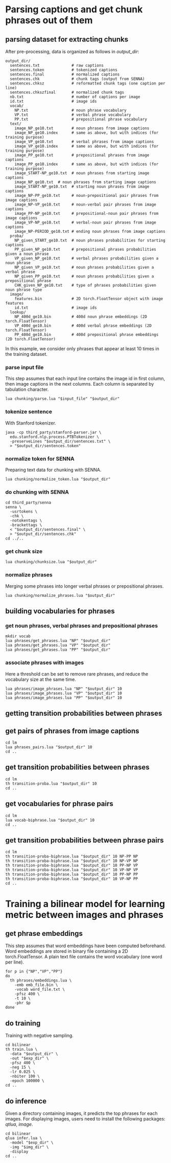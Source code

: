 # Parsing captions and get chunk phrases out of them

## parsing dataset for extracting chunks

After pre-processing, data is organized as follows in _output_dir_:
```
output_dir/
  sentences.txt              # raw captions
  sentences.token            # tokenized captions
  sentences.final            # normalized captions
  sentences.chk              # chunk tags (output from SENNA)
  sentences.chksz            # reformatted chunk tags (one caption per line)
  sentences.chkszfinal       # normalized chunk tags
  nb.txt                     # number of captions per image
  id.txt                     # image ids
  vocab/
    NP.txt                   # noun phrase vocabulary
    VP.txt                   # verbal phrase vocabulary
    PP.txt                   # prepositional phrase vocabulary
  text/
    image_NP_ge10.txt        # noun phrases from image captions
    image_NP_ge10.index      # same as above, but with indices (for training purpose)
    image_VP_ge10.txt        # verbal phrases from image captions
    image_VP_ge10.index      # same as above, but with indices (for training purpose)
    image_PP_ge10.txt        # prepositional phrases from image captions
    image_PP_ge10.index      # same as above, but with indices (for training purpose)
    image_START-NP_ge10.txt  # noun phrases from starting image captions
    image_NP_ge10.txt  # noun phrases from starting image captions
    image_START-NP_ge10.txt  # starting noun phrases from image captions
    image_NP-PP_ge10.txt     # noun-prepositional pair phrases from image captions
    image_NP-VP_ge10.txt     # noun-verbal pair phrases from image captions
    image_PP-NP_ge10.txt     # prepositional-noun pair phrases from image captions
    image_VP-NP_ge10.txt     # verbal-noun pair phrases from image captions
    image_NP-PERIOD_ge10.txt # ending noun phrases from image captions
  proba/
    NP_given_START_ge10.txt  # noun phrases probabilities for starting captions
    PP_given_NP_ge10.txt     # prepositional phrases probabilities given a noun phrase
    VP_given_NP_ge10.txt     # verbal phrases probabilities given a noun phrase
    NP_given_VP_ge10.txt     # noun phrases probabilities given a verbal phrase
    NP_given_PP_ge10.txt     # noun phrases probabilities given a prepositional phrase
    CHK_given_NP_ge10.txt    # type of phrases probabilities given noun phrase type
  image/
    features.bin             # 2D torch.FloatTensor object with image features
    id.txt                   # image ids
  lookup/
    NP_400d_ge10.bin         # 400d noun phrase embeddings (2D torch.FloatTensor)
    VP_400d_ge10.bin         # 400d verbal phrase embeddings (2D torch.FloatTensor)
    PP_400d_ge10.bin         # 400d prepositional phrase embeddings (2D torch.FloatTensor)
```
In this example, we consider only phrases that appear at least 10 times in the
training dataset.

### parse input file
This step assumes that each input line contains the image id in first column,
then image captions in the next columns. Each column is separated by tabulation
character.
```
lua chunking/parse.lua "$input_file" "$output_dir"
```

### tokenize sentence
With Stanford tokenizer.
```
java -cp third_party/stanford-parser.jar \
  edu.stanford.nlp.process.PTBTokenizer \
  -preserveLines "$output_dir/sentences.txt" \
  > "$output_dir/sentences.token"
```

### normalize token for SENNA
Preparing text data for chunking with SENNA.
```
lua chunking/normalize_token.lua "$output_dir"
```

### do chunking with SENNA
```
cd third_party/senna
senna \
  -usrtokens \
  -chk \
  -notokentags \
  -brackettags \
  < "$output_dir/sentences.final" \
  > "$output_dir/sentences.chk"
cd ../..
```

### get chunk size
```
lua chunking/chunksize.lua "$output_dir"
```

### normalize phrases
Merging some phrases into longer verbal phrases or prepositional phrases.
```
lua chunking/normalize_phrases.lua "$output_dir"
```

## building vocabularies for phrases

### get noun phrases, verbal phrases and prepositional phrases
```
mkdir vocab
lua phrases/get_phrases.lua "NP" "$output_dir"
lua phrases/get_phrases.lua "VP" "$output_dir"
lua phrases/get_phrases.lua "PP" "$output_dir"
```

### associate phrases with images
Here a threshold can be set to remove rare phrases, and reduce the vocabulary
size at the same time.
```
lua phrases/image_phrases.lua "NP" "$output_dir" 10
lua phrases/image_phrases.lua "VP" "$output_dir" 10
lua phrases/image_phrases.lua "PP" "$output_dir" 10
```


## getting transition probabilities between phrases

## get pairs of phrases from image captions
```
cd lm
lua phrases_pairs.lua "$output_dir" 10
cd ..
```

## get transition probabilities between phrases
```
cd lm
th transition-proba.lua "$output_dir" 10
cd ..
```

## get vocabularies for phrase pairs
```
cd lm
lua vocab-biphrase.lua "$output_dir" 10
cd ..
```

## get transition probabilities between phrase pairs
```
cd lm
th transition-proba-biphrase.lua "$output_dir" 10 NP-PP NP
th transition-proba-biphrase.lua "$output_dir" 10 NP-VP NP
th transition-proba-biphrase.lua "$output_dir" 10 PP-NP VP
th transition-proba-biphrase.lua "$output_dir" 10 VP-NP VP
th transition-proba-biphrase.lua "$output_dir" 10 PP-NP PP
th transition-proba-biphrase.lua "$output_dir" 10 VP-NP PP
cd ..
```

# Training a bilinear model for learning metric between images and phrases

## get phrase embeddings
This step assumes that word embeddings have been computed beforehand.
Word embeddings are stored in binary file containing a 2D torch.FloatTensor.
A plain text file contains the word vocabulary (one word per line).
```
for p in {"NP","VP","PP"}
do
  th phrases/embeddings.lua \
    -emb emb_file.bin \
    -vocab word_file.txt \
    -pfsz 400 \
    -t 10 \
    -phr $p
done
```

## do training
Training with negative sampling.
```
cd bilinear
th train.lua \
  -data "$output_dir" \
  -out "$exp_dir" \
  -pfsz 400 \
  -neg 15 \
  -lr 0.025 \
  -nbiter 100 \
  -epoch 100000 \
cd ..
```

## do inference
Given a directory containing images, it predicts the top phrases for each images.
For displaying images, users need to install the following packages: _qtlua_, _image_.
```
cd bilinear
qlua infer.lua \
  -model "$exp_dir" \
  -img "$img_dir" \
  -display
cd ..
```
